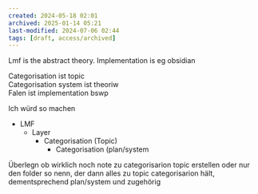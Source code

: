 ```yaml
---
created: 2024-05-18 02:01
archived: 2025-01-14 05:21
last-modified: 2024-07-06 02:44
tags: [draft, access/archived]
---
```


Lmf is the abstract theory. Implementation is eg obsidian

Categorisation ist topic  
Categorisation system ist theoriw  
Falen ist implementation bswp

Ich würd so machen

- LMF
  - Layer
	 - Categorisation (Topic)
		- Categorisation (plan/system

Überlegn ob wirklich noch note zu categorisarion topic erstellen oder nur den folder so nenn, der dann alles zu topic categorisarion hält, dementsprechend plan/system und zugehörig
